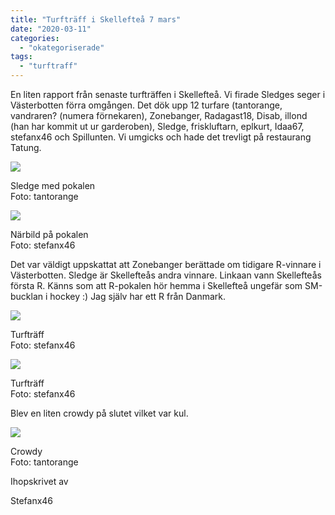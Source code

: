 ```yaml
---
title: "Turfträff i Skellefteå 7 mars"
date: "2020-03-11"
categories: 
  - "okategoriserade"
tags: 
  - "turftraff"
---
```


En liten rapport från senaste turfträffen i Skellefteå. Vi firade Sledges seger i Västerbotten förra omgången. Det dök upp 12 turfare (tantorange, vandraren? (numera förnekaren), Zonebanger, Radagast18, Disab, illond (han har kommit ut ur garderoben), Sledge, friskluftarn, eplkurt, Idaa67, stefanx46 och Spillunten. Vi umgicks och hade det trevligt på restaurang Tatung. 

![](http://www.turfvasterbotten.se/wp-content/uploads/2020/03/sledge-med-pokal.jpg?w=750)

Sledge med pokalen  
Foto: tantorange

![](http://www.turfvasterbotten.se/wp-content/uploads/2020/03/dsc_1230.jpg?w=574)

Närbild på pokalen  
Foto: stefanx46

Det var väldigt uppskattat att Zonebanger berättade om tidigare R-vinnare i Västerbotten. Sledge är Skellefteås andra vinnare. Linkaan vann Skellefteås första R. Känns som att R-pokalen hör hemma i Skellefteå ungefär som SM-bucklan i hockey :) Jag själv har ett R från Danmark. 

![](http://www.turfvasterbotten.se/wp-content/uploads/2020/03/dsc_1229.jpg?w=1024)

Turfträff  
Foto: stefanx46

![](http://www.turfvasterbotten.se/wp-content/uploads/2020/03/dsc_1228.jpg?w=574)

Turfträff  
Foto: stefanx46

Blev en liten crowdy på slutet vilket var kul. 

![](http://www.turfvasterbotten.se/wp-content/uploads/2020/03/crowdy.jpg?w=596)

Crowdy  
Foto: tantorange

Ihopskrivet av 

Stefanx46
